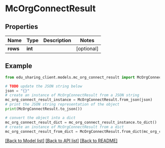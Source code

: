 # McOrgConnectResult


## Properties

Name | Type | Description | Notes
------------ | ------------- | ------------- | -------------
**rows** | **int** |  | [optional] 

## Example

```python
from edu_sharing_client.models.mc_org_connect_result import McOrgConnectResult

# TODO update the JSON string below
json = "{}"
# create an instance of McOrgConnectResult from a JSON string
mc_org_connect_result_instance = McOrgConnectResult.from_json(json)
# print the JSON string representation of the object
print(McOrgConnectResult.to_json())

# convert the object into a dict
mc_org_connect_result_dict = mc_org_connect_result_instance.to_dict()
# create an instance of McOrgConnectResult from a dict
mc_org_connect_result_from_dict = McOrgConnectResult.from_dict(mc_org_connect_result_dict)
```
[[Back to Model list]](../README.md#documentation-for-models) [[Back to API list]](../README.md#documentation-for-api-endpoints) [[Back to README]](../README.md)


